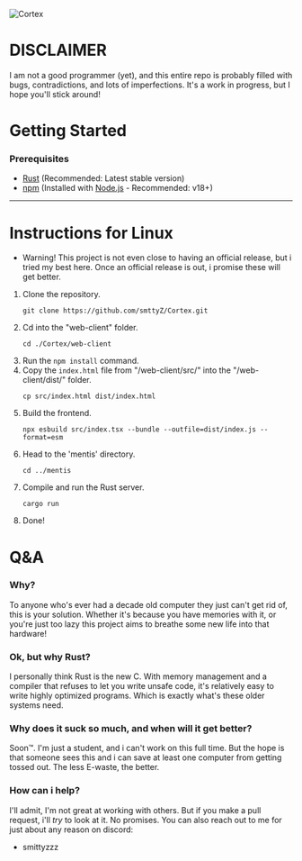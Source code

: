 ![Cortex](https://socialify.git.ci/smttyZ/Cortex/image?custom_description=A+server+built+using+rust+to+breathe+some+new+life+into+older+systems.&description=1&font=Inter&forks=1&issues=1&language=1&name=1&owner=1&pulls=1&stargazers=1&theme=Light)

# DISCLAIMER
I am not a good programmer (yet), and this entire repo is probably filled with bugs, contradictions, and lots of imperfections. It's a work in progress, but I hope you'll stick around!

# Getting Started
### Prerequisites
* [Rust](https://www.rust-lang.org) (Recommended: Latest stable version)
* [npm](https://www.npmjs.com) (Installed with [Node.js](https://nodejs.org) - Recommended: v18+)

---

# Instructions for Linux
* Warning! This project is not even close to having an official release, but i tried my best here. Once an official release is out, i promise these will get better.
1. Clone the repository.
   ```
   git clone https://github.com/smttyZ/Cortex.git
   ```
2. Cd into the "web-client" folder.
   ```
   cd ./Cortex/web-client
   ```
3. Run the ```npm install``` command.
4. Copy the ```index.html``` file from "/web-client/src/" into the "/web-client/dist/" folder.
   ```
   cp src/index.html dist/index.html
   ```
5. Build the frontend.
   ```
   npx esbuild src/index.tsx --bundle --outfile=dist/index.js --format=esm
   ```
6. Head to the 'mentis' directory.
   ```
   cd ../mentis
   ```
7. Compile and run the Rust server.
   ```
   cargo run
   ```
8. Done!


# Q&A
### Why?
To anyone who's ever had a decade old computer they just can't get rid of, this is your solution. Whether it's because you have memories with it, or you're just too lazy this project aims to breathe some new life into that hardware!

### Ok, but why Rust?
I personally think Rust is the new C. With memory management and a compiler that refuses to let you write unsafe code, it's relatively easy to write highly optimized programs. Which is exactly what's these older systems need.

### Why does it suck so much, and when will it get better?
Soon™.
I'm just a student, and i can't work on this full time. But the hope is that someone sees this and i can save at least one computer from getting tossed out. The less E-waste, the better.

### How can i help?
I'll admit, I'm not great at working with others. But if you make a pull request, i'll *try* to look at it. No promises. You can also reach out to me for just about any reason on discord: 
* smittyzzz
